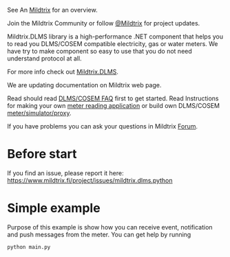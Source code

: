 See An [Mildtrix](http://www.mildtrix.org/ "Mildtrix") for an overview.

Join the Mildtrix Community or follow [@Mildtrix](https://twitter.com/mildtrixorg "@Mildtrix") for project updates.

Mildtrix.DLMS library is a high-performance .NET component that helps you to read you DLMS/COSEM compatible electricity, gas or water meters. We have try to make component so easy to use that you do not need understand protocol at all.

For more info check out [Mildtrix.DLMS](http://www.mildtrix.fi/index.php?q=Mildtrix.DLMS "Mildtrix.DLMS").

We are updating documentation on Mildtrix web page. 

Read should read [DLMS/COSEM FAQ](http://www.mildtrix.org/index.php?q=DLMSCOSEMFAQ) first to get started. Read Instructions for making your own [meter reading application](http://www.mildtrix.org/index.php?q=DLMSIntro) or build own 
DLMS/COSEM [meter/simulator/proxy](http://www.mildtrix.org/index.php?q=OwnDLMSMeter).

If you have problems you can ask your questions in Mildtrix [Forum](http://www.mildtrix.org/forum).

Before start
=========================== 

If you find an issue, please report it here:
https://www.mildtrix.fi/project/issues/mildtrix.dlms.python

Simple example
=========================== 

Purpose of this example is show how you can receive event, notification and push messages from the meter.
You can get help by running

```Python
python main.py
```
